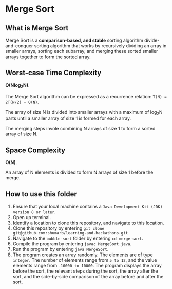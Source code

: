 # Merge Sort

## What is Merge Sort
Merge Sort is a **comparison-based, and stable** sorting algorithm divide-and-conquer sorting algorithm that works by recursively dividing an array in smaller arrays, sorting each subarray, and merging these sorted smaller arrays together to form the sorted array.

## Worst-case Time Complexity
**O(Nlog<sub>2</sub>N)**.

The Merge Sort algorithm can be expressed as a recurrence relation: `T(N) = 2T(N/2) + O(N)`. 

The array of size N is divided into smaller arrays with a maximum of log<sub>2</sub>N parts until a smaller array of size 1 is formed for each array.

The merging steps invole combining N arrays of size 1 to form a sorted array of size N.

## Space Complexity
**O(N)**.

An array of N elements is divided to form N arrays of size 1 before the merge.

## How to use this folder
1. Ensure that your local machine contains a `Java Development Kit (JDK) version 8 or later`.
2. Open up terminal.
3. Identify a location to clone this repository, and navigate to this location.
4. Clone this repository by entering `git clone git@github.com:shumarb/learning-and-hackathons.git`
5. Navigate to the `bubble-sort` folder by entering `cd merge-sort`.
6. Compile the program by entering `javac MergeSort.java`.
7. Run the program by entering `java MergeSort`.
8. The program creates an array randomly. The elements are of type `integer`. The number of elements range from `5 to 12`, and the value elements range from `-10000 to 10000`. The program displays the array before the sort, the relevant steps during the sort, the array after the sort, and the side-by-side comparison of the array before and after the sort.
